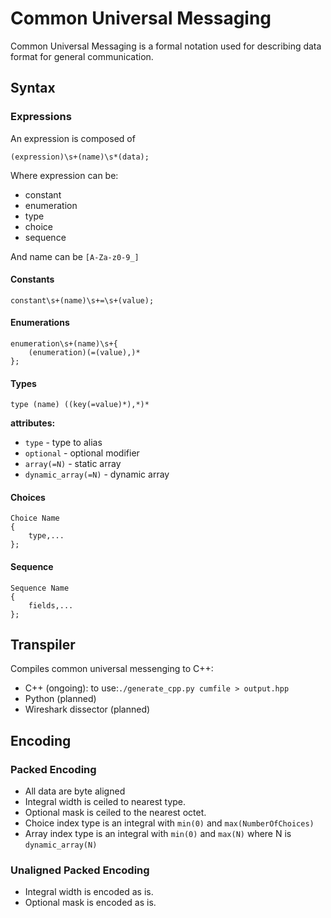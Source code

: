 # Common Universal Messaging
Common Universal Messaging is a formal notation used for describing data format for general communication.

## Syntax

### Expressions
An expression is composed of
```
(expression)\s+(name)\s*(data);
```
Where expression can be:
- constant
- enumeration
- type
- choice
- sequence

And name can be `[A-Za-z0-9_]`

#### Constants
```
constant\s+(name)\s+=\s+(value);
```
#### Enumerations
```
enumeration\s+(name)\s+{
    (enumeration)(=(value),)*
};
```
#### Types
```
type (name) ((key(=value)*),*)*
```
**attributes:**
* `type` - type to alias
* `optional` - optional modifier
* `array(=N)` - static array
* `dynamic_array(=N)` - dynamic array
#### Choices
```
Choice Name
{
    type,...
};
```
#### Sequence
```
Sequence Name
{
    fields,...
};
```

## Transpiler
Compiles common universal messenging to C++:
* C++ (ongoing): to use:`./generate_cpp.py cumfile > output.hpp`
* Python (planned) <br/>
* Wireshark dissector (planned) <br/>

## Encoding
### Packed Encoding
* All data are byte aligned
* Integral width is ceiled to nearest type.
* Optional mask is ceiled to the nearest octet.
* Choice index type is an integral with `min(0)` and `max(NumberOfChoices)`
* Array index type is an integral with `min(0)` and `max(N)` where N is `dynamic_array(N)`
### Unaligned Packed Encoding
* Integral width is encoded as is.
* Optional mask is encoded as is.
